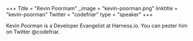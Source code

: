 +++
Title = "Kevin Poormam"
_image = "kevin-poorman.png"
linktitle = "kevin-poorman"
Twitter = "codefriar"
type = "speaker"
+++

Kevin Poorman is a Developer Evangelist at Harness.io. You can pester him on Twitter @codefriar.
